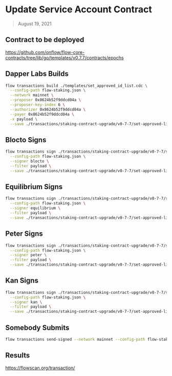 # Update Service Account Contract

> August 19, 2021

## Contract to be deployed

https://github.com/onflow/flow-core-contracts/tree/lib/go/templates/v0.7.7/contracts/epochs

## Dapper Labs Builds

```sh
flow transactions build ./templates/set_approved_id_list.cdc \
  --config-path flow-staking.json \
  --network mainnet \
  --proposer 0x8624b52f9ddcd04a \
  --proposer-key-index 6 \
  --authorizer 0x8624b52f9ddcd04a \
  --payer 0x8624b52f9ddcd04a \
  -x payload \
  --save ./transactions/staking-contract-upgrade/v0-7-7/set-approved-list-v0-7-7-unsigned.rlp
```

## Blocto Signs

```sh
flow transactions sign ./transactions/staking-contract-upgrade/v0-7-7/set-approved-list-v0-7-7-unsigned.rlp \
  --config-path flow-staking.json \
  --signer blocto \
  --filter payload \
  --save ./transactions/staking-contract-upgrade/v0-7-7/set-approved-list-v0-7-7-sig-1.rlp
```

## Equilibrium Signs

```sh
flow transactions sign ./transactions/staking-contract-upgrade/v0-7-7/set-approved-list-v0-7-7-sig-1.rlp \
  --config-path flow-staking.json \
  --signer equilibrium \
  --filter payload \
  --save ./transactions/staking-contract-upgrade/v0-7-7/set-approved-list-v0-7-7-sig-2.rlp
```

## Peter Signs

```sh
flow transactions sign ./transactions/staking-contract-upgrade/v0-7-7/set-approved-list-v0-7-7-sig-2.rlp \
  --config-path flow-staking.json \
  --signer peter \
  --filter payload \
  --save ./transactions/staking-contract-upgrade/v0-7-7/set-approved-list-v0-7-7-sig-3.rlp
```

## Kan Signs

```sh
flow transactions sign ./transactions/staking-contract-upgrade/v0-7-7/set-approved-list-v0-7-7-sig-3.rlp \
  --config-path flow-staking.json \
  --signer kan \
  --filter payload \
  --save ./transactions/staking-contract-upgrade/v0-7-7/set-approved-list-v0-7-7-sig-complete.rlp
```


## Somebody Submits

```sh
flow transactions send-signed --network mainnet --config-path flow-staking.json ./transactions/staking-contract-upgrade/v0-7-7/set-approved-list-v0-7-7-sig-complete.rlp
```

## Results

https://flowscan.org/transaction/
